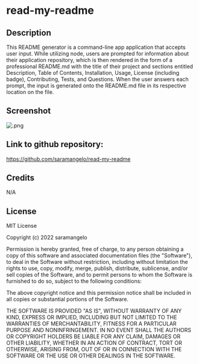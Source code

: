 # read-my-readme


## Description

This README generator is a command-line app application that accepts user input. While utilizing node, users are prompted for information about their application repository, which is then rendered in the form of a professional README.md with the title of their project and sections entitled Description, Table of Contents, Installation, Usage, License (including badge), Contributing, Tests, and Questions. When the user answers each prompt, the input is generated onto the README.md file in its respective location on the file.


## Screenshot

![.png]()

## Link to github repository:

https://github.com/saramangelo/read-my-readme

## Credits
N/A

## License

MIT License

Copyright (c) 2022 saramangelo

Permission is hereby granted, free of charge, to any person obtaining a copy
of this software and associated documentation files (the "Software"), to deal
in the Software without restriction, including without limitation the rights
to use, copy, modify, merge, publish, distribute, sublicense, and/or sell
copies of the Software, and to permit persons to whom the Software is
furnished to do so, subject to the following conditions:

The above copyright notice and this permission notice shall be included in all
copies or substantial portions of the Software.

THE SOFTWARE IS PROVIDED "AS IS", WITHOUT WARRANTY OF ANY KIND, EXPRESS OR
IMPLIED, INCLUDING BUT NOT LIMITED TO THE WARRANTIES OF MERCHANTABILITY,
FITNESS FOR A PARTICULAR PURPOSE AND NONINFRINGEMENT. IN NO EVENT SHALL THE
AUTHORS OR COPYRIGHT HOLDERS BE LIABLE FOR ANY CLAIM, DAMAGES OR OTHER
LIABILITY, WHETHER IN AN ACTION OF CONTRACT, TORT OR OTHERWISE, ARISING FROM,
OUT OF OR IN CONNECTION WITH THE SOFTWARE OR THE USE OR OTHER DEALINGS IN THE
SOFTWARE.

